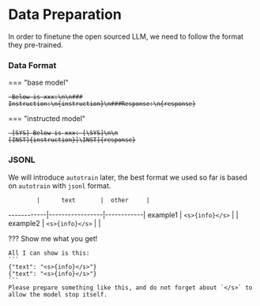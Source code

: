# Data Preparation

In order to finetune the open sourced LLM, we need to follow the format they pre-trained.

### Data Format


=== "base model"
    <pre><code><s> Below is xxx:\n\n### Instruction:\n{instruction}\n###Response:\n{response}</s>
    </code></pre>
    
=== "instructed model"
    <pre><code><s> [SYS] Below is xxx: [\SYS]\n\n [INST]{instruction}[\INST]{response}</s>
    </code></pre>


### JSONL

We will introduce `autotrain` later, the best format we used so far is based on `autotrain` with `jsonl` format.

            |      text       |  other     |   
------------|-----------------|------------|
example1    | `<s>{info}</s>` |            |         
example2    | `<s>{info}</s>` |            |         

??? Show me what you get!

    All I can show is this:
    ```
    {"text": "<s>{info}</s>"}
    {"text": "<s>{info}</s>"}
    ```
    Please prepare something like this, and do not forget about `</s>` to allow the model stop itself.



